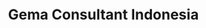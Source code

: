---
title: 'Gema Consultant Indonesia'
category: 'Website'
image: '../../assets/gci.png'
created_at: '2023/07/01'
---